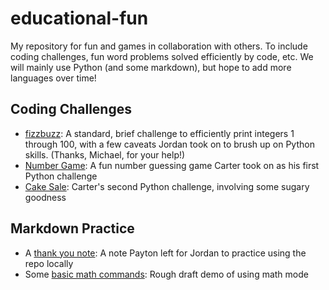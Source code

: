 # educational-fun

My repository for fun and games in collaboration with others. To include coding challenges, fun word problems solved efficiently by code, etc.
We will mainly use Python (and some markdown), but hope to add more languages over time!

## Coding Challenges
* [fizzbuzz](https://github.com/jordanrhall/educational-fun/blob/main/coding-challenges/fizzbuzz.py): A standard, brief challenge to efficiently print integers 1 through 100, with a few caveats Jordan took on to brush up on Python skills. (Thanks, Michael, for your help!)
* [Number Game](https://github.com/jordanrhall/educational-fun/blob/main/coding-challenges/Number_Guesser.py): A fun number guessing game Carter took on as his first Python challenge
* [Cake Sale](https://github.com/jordanrhall/educational-fun/blob/main/coding-challenges/Cake_Sale_Challenge.py): Carter's second Python challenge, involving some sugary goodness

## Markdown Practice
* A [thank you note](https://github.com/jordanrhall/educational-fun/blob/main/markdown-practice/thanks.md): A note Payton left for Jordan to practice using the repo locally
* Some [basic math commands](https://github.com/jordanrhall/educational-fun/blob/main/markdown-practice/basic-math-commands.md): Rough draft demo of using math mode
